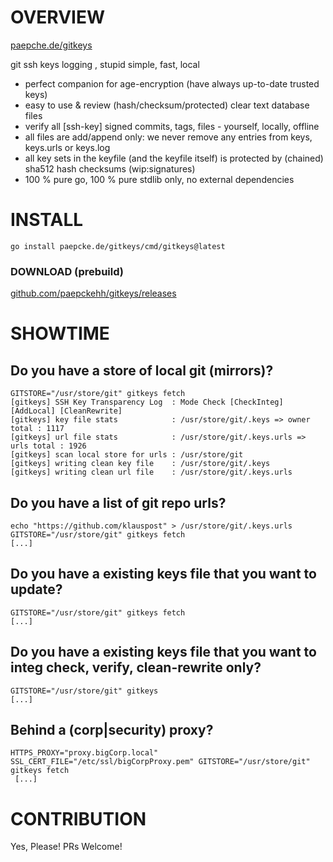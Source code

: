 # OVERVIEW 

[paepche.de/gitkeys](https://paepcke.de/gitkeys)

git ssh keys logging , stupid simple, fast, local
 
- perfect companion for age-encryption (have always up-to-date trusted keys)
- easy to use & review (hash/checksum/protected) clear text database files
- verify all [ssh-key] signed commits, tags, files - yourself, locally, offline 
- all files are add/append only: we never remove any entries from keys, keys.urls or keys.log
- all key sets in the keyfile (and the keyfile itself) is protected by (chained) sha512 hash checksums (wip:signatures)
- 100 % pure go, 100 % pure stdlib only, no external dependencies

# INSTALL

```
go install paepcke.de/gitkeys/cmd/gitkeys@latest
```

### DOWNLOAD (prebuild)

[github.com/paepckehh/gitkeys/releases](https://github.com/paepckehh/gitkeys/releases)

# SHOWTIME

## Do you have a store of local git (mirrors)? 

``` Shell
GITSTORE="/usr/store/git" gitkeys fetch
[gitkeys] SSH Key Transparency Log  : Mode Check [CheckInteg] [AddLocal] [CleanRewrite]
[gitkeys] key file stats            : /usr/store/git/.keys => owner total : 1117
[gitkeys] url file stats            : /usr/store/git/.keys.urls => urls total : 1926
[gitkeys] scan local store for urls : /usr/store/git
[gitkeys] writing clean key file    : /usr/store/git/.keys
[gitkeys] writing clean url file    : /usr/store/git/.keys.urls
```

## Do you have a list of git repo urls?

``` Shell
echo "https://github.com/klauspost" > /usr/store/git/.keys.urls
GITSTORE="/usr/store/git" gitkeys fetch
[...]
```

## Do you have a existing keys file that you want to update?

``` Shell
GITSTORE="/usr/store/git" gitkeys fetch
[...]
```

## Do you have a existing keys file that you want to integ check, verify, clean-rewrite only?

``` Shell
GITSTORE="/usr/store/git" gitkeys
[...]
```

## Behind a (corp|security) proxy?

``` Shell
HTTPS_PROXY="proxy.bigCorp.local" SSL_CERT_FILE="/etc/ssl/bigCorpProxy.pem" GITSTORE="/usr/store/git" gitkeys fetch
 [...]
```

# CONTRIBUTION

Yes, Please! PRs Welcome! 
